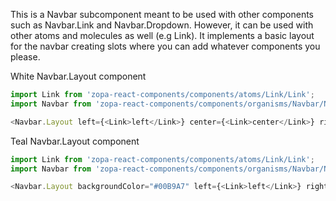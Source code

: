 This is a Navbar subcomponent meant to be used with other components such as Navbar.Link and Navbar.Dropdown.
However, it can be used with other atoms and molecules as well (e.g Link). It implements a basic layout for the navbar creating slots where you can add whatever components you please.

White Navbar.Layout component

```js { "props": { "style": { "transform": "translate3d(0, 0, 0)", "backgroundColor": "#00B9A7" } } }
import Link from 'zopa-react-components/components/atoms/Link/Link';
import Navbar from 'zopa-react-components/components/organisms/Navbar/Navbar';

<Navbar.Layout left={<Link>left</Link>} center={<Link>center</Link>} right={<Link>right</Link>} />;
```

Teal Navbar.Layout component

```js { "props": { "style": { "transform": "translate3d(0, 0, 0)", "backgroundColor": "#fff" } } }
import Link from 'zopa-react-components/components/atoms/Link/Link';
import Navbar from 'zopa-react-components/components/organisms/Navbar/Navbar';

<Navbar.Layout backgroundColor="#00B9A7" left={<Link>left</Link>} right={<Link>right</Link>} />;
```
